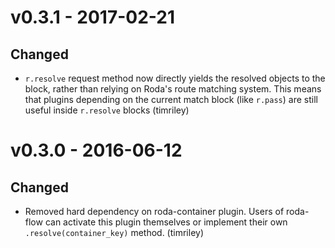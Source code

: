 # v0.3.1 - 2017-02-21

## Changed

- `r.resolve` request method now directly yields the resolved objects to the block, rather than relying on Roda's route matching system. This means that plugins depending on the current match block (like `r.pass`) are still useful inside `r.resolve` blocks (timriley)

# v0.3.0 - 2016-06-12

## Changed

- Removed hard dependency on roda-container plugin. Users of roda-flow can activate this plugin themselves or implement their own `.resolve(container_key)` method. (timriley)
